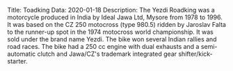 Title: Toadking
Data: 2020-01-18
Description: The Yezdi Roadking was a motorcycle produced in India by Ideal Jawa Ltd, Mysore from 1978 to 1996. It was based on the CZ 250 motocross (type 980.5) ridden by Jaroslav Falta to the runner-up spot in the 1974 motocross world championship. It was sold under the brand name Yezdi. The bike won several Indian rallies and road races. The bike had a 250 cc engine with dual exhausts and a semi-automatic clutch and Jawa/CZ's trademark integrated gear shifter/kick-starter.